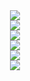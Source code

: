 <div align="center">
  <div>
    <img src="https://github.com/user-attachments/assets/21d6002f-fb39-4353-b9a1-14603a575c9d">
  </div>
  <div>
    <img src="https://github.com/user-attachments/assets/bd96bb9c-25fc-452d-ab13-7a456d3a36e5">
  </div>
  <div>
    <img src="https://github.com/user-attachments/assets/283e084e-5efd-4d8e-9881-2d1d24301e7a">
  </div>
  <div>
    <img src="https://github.com/user-attachments/assets/502c5928-af7d-4397-b19e-bf96a4f7a497">
  </div>
  <div>
    <img src="https://github.com/user-attachments/assets/5a647914-c75a-45a0-b45a-2d3114a0a631">
  </div>
  <div>
    <img src="https://github.com/user-attachments/assets/e6b164cc-ac38-45fd-8e7a-f265d0aa8582">
  </div>
</div>
